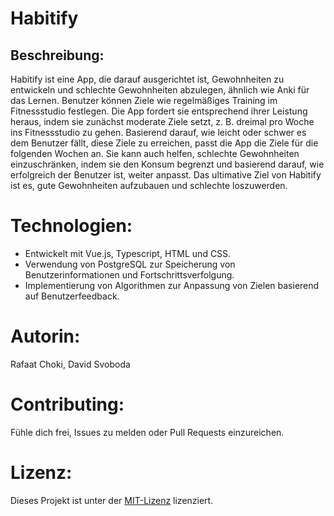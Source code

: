 # Habitify

## Beschreibung:
Habitify ist eine App, die darauf ausgerichtet ist, Gewohnheiten zu entwickeln und schlechte Gewohnheiten abzulegen, ähnlich wie Anki für das Lernen. Benutzer können Ziele wie regelmäßiges Training im Fitnessstudio festlegen. Die App fordert sie entsprechend ihrer Leistung heraus, indem sie zunächst moderate Ziele setzt, z. B. dreimal pro Woche ins Fitnessstudio zu gehen. Basierend darauf, wie leicht oder schwer es dem Benutzer fällt, diese Ziele zu erreichen, passt die App die Ziele für die folgenden Wochen an. Sie kann auch helfen, schlechte Gewohnheiten einzuschränken, indem sie den Konsum begrenzt und basierend darauf, wie erfolgreich der Benutzer ist, weiter anpasst. Das ultimative Ziel von Habitify ist es, gute Gewohnheiten aufzubauen und schlechte loszuwerden.

# Technologien:
- Entwickelt mit Vue.js, Typescript, HTML und CSS.
- Verwendung von PostgreSQL zur Speicherung von Benutzerinformationen und Fortschrittsverfolgung.
- Implementierung von Algorithmen zur Anpassung von Zielen basierend auf Benutzerfeedback.

# Autorin:
Rafaat Choki, David Svoboda

# Contributing:
Fühle dich frei, Issues zu melden oder Pull Requests einzureichen.

# Lizenz:
Dieses Projekt ist unter der [MIT-Lizenz](https://opensource.org/licenses/MIT) lizenziert.